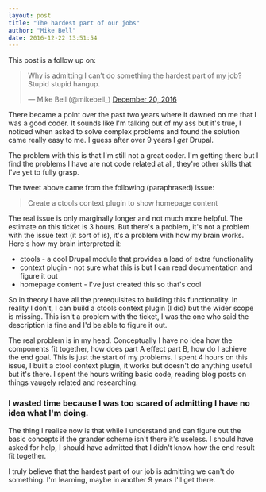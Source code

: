 ```yaml
---
layout: post
title: "The hardest part of our jobs"
author: "Mike Bell"
date: 2016-12-22 13:51:54
---
```


This post is a follow up on:

<blockquote class="twitter-tweet" data-lang="en"><p lang="en" dir="ltr">Why is admitting I can’t do something the hardest part of my job? Stupid stupid hangup.</p>&mdash; Mike Bell (@mikebell_) <a href="https://twitter.com/mikebell_/status/811250647068721152">December 20, 2016</a></blockquote>
<script async src="//platform.twitter.com/widgets.js" charset="utf-8"></script>

There became a point over the past two years where it dawned on me that I was a good coder. It sounds like I'm talking out of my ass but it's true, I noticed when asked to solve complex problems and found the solution came really easy to me. I guess after over 9 years I *get* Drupal.

The problem with this is that I'm still not a great coder. I'm getting there but I find the problems I have are not code related at all, they're other skills that I've yet to fully grasp.

The tweet above came from the following (paraphrased) issue:

> Create a ctools context plugin to show homepage content

The real issue is only marginally longer and not much more helpful. The estimate on this ticket is 3 hours. But there's a problem, it's not a problem with the issue text (it sort of is), it's a problem with how my brain works. Here's how my brain interpreted it:

* ctools - a cool Drupal module that provides a load of extra functionality
* context plugin - not sure what this is but I can read documentation and figure it out
* homepage content - I've just created this so that's cool

So in theory I have all the prerequisites to building this functionality. In reality I don't, I can build a ctools context plugin (I did) but the wider scope is missing. This isn't a problem with the ticket, I was the one who said the description is fine and I'd be able to figure it out.

The real problem is in my head. Conceptually I have no idea how the components fit together, how does part A effect part B, how do I achieve the end goal. This is just the start of my problems. I spent 4 hours on this issue, I built a ctool context plugin, it works but doesn't do anything useful but it's there. I spent the hours writing basic code, reading blog posts on things vaugely related and researching.

### I wasted time because I was too scared of admitting I have no idea what I'm doing.

The thing I realise now is that while I understand and can figure out the basic concepts if the grander scheme isn't there it's useless. I should have asked for help, I should have admitted that I didn't know how the end result fit together.

I truly believe that the hardest part of our job is admitting we can't do something. I'm learning, maybe in another 9 years I'll get there.
